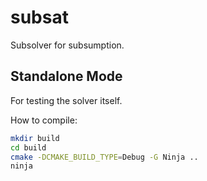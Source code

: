 # subsat

Subsolver for subsumption.

## Standalone Mode

For testing the solver itself.

How to compile:

```sh
mkdir build
cd build
cmake -DCMAKE_BUILD_TYPE=Debug -G Ninja ..
ninja
```
